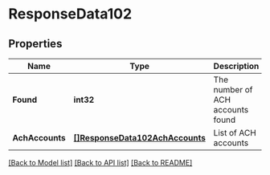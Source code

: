 # ResponseData102

## Properties
Name | Type | Description | Notes
------------ | ------------- | ------------- | -------------
**Found** | **int32** | The number of ACH accounts found | [default to null]
**AchAccounts** | [**[]ResponseData102AchAccounts**](ResponseData102_ach_accounts.md) | List of ACH accounts | [default to null]

[[Back to Model list]](../README.md#documentation-for-models) [[Back to API list]](../README.md#documentation-for-api-endpoints) [[Back to README]](../README.md)


